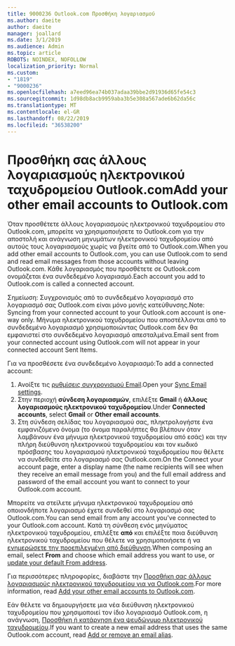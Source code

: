 ```yaml
---
title: 9000236 Outlook.com Προσθήκη λογαριασμού
ms.author: daeite
author: daeite
manager: joallard
ms.date: 3/1/2019
ms.audience: Admin
ms.topic: article
ROBOTS: NOINDEX, NOFOLLOW
localization_priority: Normal
ms.custom:
- "1819"
- "9000236"
ms.openlocfilehash: a7eed96ea74b037adaa39bbe2d91936d65fe54c3
ms.sourcegitcommit: 1d98db8acb9959aba3b5e308a567ade6b62da56c
ms.translationtype: MT
ms.contentlocale: el-GR
ms.lasthandoff: 08/22/2019
ms.locfileid: "36538200"
---
```

# <a name="add-your-other-email-accounts-to-outlookcom"></a><span data-ttu-id="d727a-102">Προσθήκη σας άλλους λογαριασμούς ηλεκτρονικού ταχυδρομείου Outlook.com</span><span class="sxs-lookup"><span data-stu-id="d727a-102">Add your other email accounts to Outlook.com</span></span>

<span data-ttu-id="d727a-103">Όταν προσθέτετε άλλους λογαριασμούς ηλεκτρονικού ταχυδρομείου στο Outlook.com, μπορείτε να χρησιμοποιήσετε το Outlook.com για την αποστολή και ανάγνωση μηνυμάτων ηλεκτρονικού ταχυδρομείου από αυτούς τους λογαριασμούς χωρίς να βγείτε από το Outlook.com.</span><span class="sxs-lookup"><span data-stu-id="d727a-103">When you add other email accounts to Outlook.com, you can use Outlook.com to send and read email messages from those accounts without leaving Outlook.com.</span></span> <span data-ttu-id="d727a-104">Κάθε λογαριασμός που προσθέτετε σε Outlook.com ονομάζεται ένα συνδεδεμένο λογαριασμό.</span><span class="sxs-lookup"><span data-stu-id="d727a-104">Each account you add to Outlook.com is called a connected account.</span></span>

<span data-ttu-id="d727a-105">Σημείωση: Συγχρονισμός από το συνδεδεμένο λογαριασμό στο λογαριασμό σας Outlook.com είναι μόνο μονής κατεύθυνσης.</span><span class="sxs-lookup"><span data-stu-id="d727a-105">Note: Syncing from your connected account to your Outlook.com account is one-way only.</span></span> <span data-ttu-id="d727a-106">Μήνυμα ηλεκτρονικού ταχυδρομείου που αποστέλλονται από το συνδεδεμένο λογαριασμό χρησιμοποιώντας Outlook.com δεν θα εμφανιστεί στο συνδεδεμένο λογαριασμό απεσταλμένα.</span><span class="sxs-lookup"><span data-stu-id="d727a-106">Email sent from your connected account using Outlook.com will not appear in your connected account Sent Items.</span></span>

<span data-ttu-id="d727a-107">Για να προσθέσετε ένα συνδεδεμένο λογαριασμό:</span><span class="sxs-lookup"><span data-stu-id="d727a-107">To add a connected account:</span></span>

1. <span data-ttu-id="d727a-108">Ανοίξτε τις [ρυθμίσεις συγχρονισμού Email](https://go.microsoft.com/fwlink/?linkid=875264).</span><span class="sxs-lookup"><span data-stu-id="d727a-108">Open your [Sync Email settings](https://go.microsoft.com/fwlink/?linkid=875264).</span></span>
2. <span data-ttu-id="d727a-109">Στην περιοχή **σύνδεση λογαριασμών**, επιλέξτε **Gmail** ή **άλλους λογαριασμούς ηλεκτρονικού ταχυδρομείου**.</span><span class="sxs-lookup"><span data-stu-id="d727a-109">Under **Connected accounts**, select **Gmail** or **Other email accounts**.</span></span>
3. <span data-ttu-id="d727a-110">Στη σύνδεση σελίδας του λογαριασμού σας, πληκτρολογήστε ένα εμφανιζόμενο όνομα (το όνομα παραλήπτες θα βλέπουν όταν λαμβάνουν ένα μήνυμα ηλεκτρονικού ταχυδρομείου από εσάς) και την πλήρη διεύθυνση ηλεκτρονικού ταχυδρομείου και τον κωδικό πρόσβασης του λογαριασμού ηλεκτρονικού ταχυδρομείου που θέλετε να συνδεθείτε στο λογαριασμό σας Outlook.com.</span><span class="sxs-lookup"><span data-stu-id="d727a-110">On the Connect your account page, enter a display name (the name recipients will see when they receive an email message from you) and the full email address and password of the email account you want to connect to your Outlook.com account.</span></span>

<span data-ttu-id="d727a-111">Μπορείτε να στείλετε μήνυμα ηλεκτρονικού ταχυδρομείου από οποιονδήποτε λογαριασμό έχετε συνδεθεί στο λογαριασμό σας Outlook.com.</span><span class="sxs-lookup"><span data-stu-id="d727a-111">You can send email from any account you've connected to your Outlook.com account.</span></span> <span data-ttu-id="d727a-112">Κατά τη σύνθεση ενός μηνύματος ηλεκτρονικού ταχυδρομείου, επιλέξτε **από** και επιλέξτε ποια διεύθυνση ηλεκτρονικού ταχυδρομείου που θέλετε να χρησιμοποιήσετε ή να [ενημερώσετε την προεπιλεγμένη από διεύθυνση](https://go.microsoft.com/fwlink/?linkid=875264).</span><span class="sxs-lookup"><span data-stu-id="d727a-112">When composing an email, select **From** and choose which email address you want to use, or [update your default From address](https://go.microsoft.com/fwlink/?linkid=875264).</span></span>

<span data-ttu-id="d727a-113">Για περισσότερες πληροφορίες, διαβάστε την [Προσθήκη σας άλλους λογαριασμούς ηλεκτρονικού ταχυδρομείου για να Outlook.com](https://support.office.com/article/c5224df4-5885-4e79-91ba-523aa743f0ba?wt.mc_id=Office_Outlook_com_Alchemy).</span><span class="sxs-lookup"><span data-stu-id="d727a-113">For more information, read [Add your other email accounts to Outlook.com](https://support.office.com/article/c5224df4-5885-4e79-91ba-523aa743f0ba?wt.mc_id=Office_Outlook_com_Alchemy).</span></span>

<span data-ttu-id="d727a-114">Εάν θέλετε να δημιουργήσετε μια νέα διεύθυνση ηλεκτρονικού ταχυδρομείου που χρησιμοποιεί τον ίδιο λογαριασμό Outlook.com, η ανάγνωση, [Προσθήκη ή κατάργηση ένα ψευδώνυμο ηλεκτρονικού ταχυδρομείου](https://support.office.com/article/459b1989-356d-40fa-a689-8f285b13f1f2?wt.mc_id=Office_Outlook_com_Alchemy).</span><span class="sxs-lookup"><span data-stu-id="d727a-114">If you want to create a new email address that uses the same Outlook.com account, read [Add or remove an email alias](https://support.office.com/article/459b1989-356d-40fa-a689-8f285b13f1f2?wt.mc_id=Office_Outlook_com_Alchemy).</span></span>